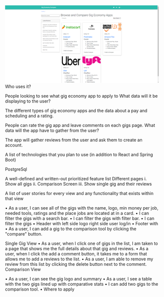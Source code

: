 ![Screenshot](public/gigcompare.png)
Who uses it?

People looking to see what gig economy app to apply to
What data will it be displaying to the user?

The different types of gig economy apps and the data about a pay  and scheduling and a rating.

People can rate the gig app and leave comments on each gigs page.
What data will the app have to gather from the user?

The app will gather reviews from the user and ask them to create an account.

A list of technologies that you plan to use (in addition to React and Spring Boot)

PostgreSql 

A well-defined and written-out prioritized feature list
Different pages
i.	Show all gigs
ii.	 Comparison Screen
iii.	Show single gig and their reviews

A list of user stories for every view and any functionality that exists within that view

•	As a user, I can see all of the gigs with the name, logo, min money per job, needed tools, ratings and the place jobs are located at in a card. 
•	I can filter the gigs with a search bar. 
•	I can filter the gigs with filter bar.
•	I can filter the gigs
•	Header with left side logo right side user log/in
•	Footer with 
•	As a user, I can add a gig to the comparison tool by clicking the "compare" button.

Single Gig View
•	As a user, when I click one of gigs in the list, I am taken to a page that shows me the full details about that gig and reviews.
•	As a user, when I click the add a comment button, it takes me to a form that allows me to add a reviews to the list.
•	As a user, I am able to remove my review from this list by clicking the delete button next to the comment.
Comparison View

•	As a user, I can see the gig logo and summary
•	As a user, I see a table with the two gigs lined up with comparative stats
•	I can add two gigs to the comparison tool.
•	Where to apply

